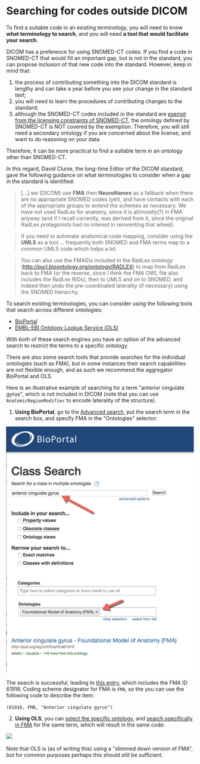 # Searching for codes outside DICOM

To find a suitable code in an existing terminology, you will need to know **what terminology to search**, and you will need **a tool that would facilitate your search**.

DICOM has a preference for using SNOMED-CT codes. If you find a code in SNOMED-CT that would fill an important gap, but is not in the standard, you can propose inclusion of that new code into the standard. However, keep in mind that:

1. the process of contributing something into the DICOM standard is lengthy and can take a year before you see your change in the standard text;
2. you will need to learn the procedures of contributing changes to the standard;
3. although the SNOMED-CT codes included in the standard are [exempt from the licensing constraints of SNOMED-CT](https://qiicr.gitbooks.io/dcmqi-guide/user_guide/existing_coding_scheme.html#snomed-ct-license-exemption), the ontology defined by SNOMED-CT is NOT covered by the exemption. Therefore, you will still need a secondary ontology if you are concerned about the license, and want to do reasoning on your data.

Therefore, it can be more practical to find a suitable term in an ontology other than SNOMED-CT.

In this regard, David Clunie, the long-time Editor of the DICOM standard, gave the following guidance on what terminologies to consider when a gap in the standard is identified:

> [...] we (DICOM) use **FMA** then **NeuroNames** as a fallback when
there are no appropriate SNOMED codes (yet), and have contacts
with each of the appropriate groups to extend the schemes
as necessary. We have not used RadLex for anatomy, since it
is all/mostly(?) in FMA anyway (and if I recall correctly,
was derived from it, since the original RadLex protagonists
had no interest in reinventing that wheel).

> If you need to automate anatomical code mapping, consider
using the **UMLS** as a tool ... frequently both SNOMED and FMA
terms map to a common UMLS code which helps a lot.

>You can also use the FMAIDs included in the RadLex
ontology (http://purl.bioontology.org/ontology/RADLEX)
to map from RadLex back to FMA (or the reverse, since I
think the FMA OWL file also includes the RadLex RIDs),
then to UMLS and on to SNOMED, and indeed then undo the
pre-coordinated laterality (if necessary) using the SNOMED
hierarchy.

To search existing terminologies, you can consider using the following tools that search across different ontologies:

* [BioPortal](https://bioportal.bioontology.org/)
* [EMBL-EBI Ontology Lookup Service (OLS)](http://www.ebi.ac.uk/ols/index)

With both of these search engines you have an option of the advanced search to restrict the terms to a specific ontology.

There are also some search tools that provide searches for the individual ontologies (such as FMA), but in some instances their search capabilities are not flexible enough, and as such we recommend the aggregator BioPortal and OLS.

Here is an illustrative example of searching for a term "anterior cingulate gyrus", which is not included in DICOM (note that you can use `AnatomicRegionModifier` to encode laterality of the structure).

1. **Using BioPortal**, go to the [Advanced search](https://bioportal.bioontology.org/search?opt=advanced), put the search term in the search box, and specify FMA in the "Ontologies" selector:

![](/user_guide/assets/bioportal_search.jpg)

The search is successful, leading to [this entry](https://bioportal.bioontology.org/ontologies/FMA?p=classes&conceptid=http%3A%2F%2Fpurl.org%2Fsig%2Font%2Ffma%2Ffma61916), which includes the FMA ID 61916. Coding scheme designator for FMA is `FMA`, so the you can use the following code to describe the item:

```(61916, FMA, "Anterior cingulate gyrus")```

2. **Using OLS**, you can [select the specific ontology](http://www.ebi.ac.uk/ols/ontologies), and [search specifically in FMA](http://www.ebi.ac.uk/ols/ontologies/fma) for the same term, which will result in the same code:

![](/user_guide/assets/ols_search_result.jpg)

Note that OLS is (as of writing this) using a "slimmed down version of FMA", but for common purposes perhaps this should still be sufficient.




